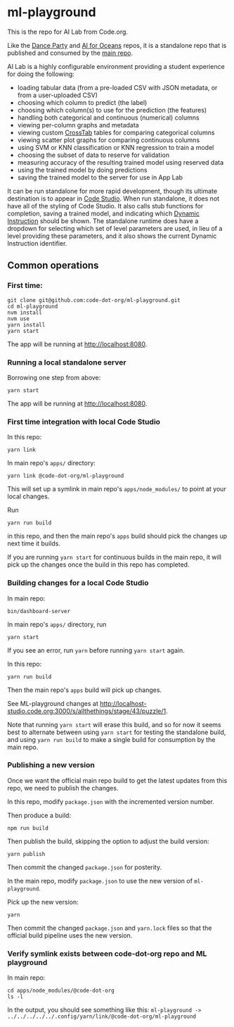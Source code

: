 # ml-playground

This is the repo for AI Lab from Code.org.

Like the [Dance Party](https://github.com/code-dot-org/dance-party) and [AI for Oceans](https://github.com/code-dot-org/ml-activities) repos, it is a standalone repo that is published and consumed by the [main repo](https://github.com/code-dot-org/code-dot-org).

AI Lab is a highly configurable environment providing a student experience for doing the following:

- loading tabular data (from a pre-loaded CSV with JSON metadata, or from a user-uploaded CSV)
- choosing which column to predict (the label)
- choosing which column(s) to use for the prediction (the features)
- handling both categorical and continuous (numerical) columns
- viewing per-column graphs and metadata
- viewing custom [CrossTab](https://github.com/code-dot-org/ml-playground/pull/62) tables for comparing categorical columns
- viewing scatter plot graphs for comparing continuous columns
- using SVM or KNN classification or KNN regression to train a model
- choosing the subset of data to reserve for validation
- measuring accuracy of the resulting trained model using reserved data
- using the trained model by doing predictions
- saving the trained model to the server for use in App Lab

It can be run standalone for more rapid development, though its ultimate destination is to appear in [Code Studio](https://studio.code.org/).  When run standalone, it does not have all of the styling of Code Studio.  It also calls stub functions for completion, saving a trained model, and indicating which [Dynamic](https://github.com/code-dot-org/code-dot-org/pull/39384) [Instruction](https://github.com/code-dot-org/ml-playground/pull/97) should be shown.  The standalone runtime does have a dropdown for selecting which set of level parameters are used, in lieu of a level providing these parameters, and it also shows the current Dynamic Instruction identifier.

## Common operations

### First time:

```
git clone git@github.com:code-dot-org/ml-playground.git
cd ml-playground
nvm install
nvm use
yarn install
yarn start
```

The app will be running at [http://localhost:8080](http://localhost:8080).

### Running a local standalone server

Borrowing one step from above:

```
yarn start
```

The app will be running at [http://localhost:8080](http://localhost:8080).

### First time integration with local Code Studio

In this repo:

```
yarn link
```

In main repo's `apps/` directory:

```
yarn link @code-dot-org/ml-playground
```

This will set up a symlink in main repo's `apps/node_modules/` to point at your local changes. 

Run 

```
yarn run build
```

in this repo, and then the main repo's `apps` build should pick the changes up next time it builds.

If you are running `yarn start` for continuous builds in the main repo, it will pick up the changes once the build in this repo has completed.


### Building changes for a local Code Studio
In main repo:

``` 
bin/dashboard-server 
``` 

In main repo's `apps/` directory, run 
``` 
yarn start 
```

If you see an error, run `yarn` before running `yarn start` again.

In this repo:
```
yarn run build
```

Then the main repo's `apps` build will pick up changes. 

See ML-playground changes at http://localhost-studio.code.org:3000/s/allthethings/stage/43/puzzle/1.

Note that running `yarn start` will erase this build, and so for now it seems best to alternate between using `yarn start` for testing the standalone build, and using `yarn run build` to make a single build for consumption by the main repo.

### Publishing a new version

Once we want the official main repo build to get the latest updates from this repo, we need to publish the changes.

In this repo, modify `package.json` with the incremented version number.

Then produce a build:

```
npm run build
```

Then publish the build, skipping the option to adjust the build version:

```
yarn publish
```

Then commit the changed `package.json` for posterity.

In the main repo, modify `package.json` to use the new version of `ml-playground`.

Pick up the new version:

```
yarn
```

Then commit the changed `package.json` and `yarn.lock` files so that the official build pipeline uses the new version.

### Verify symlink exists between code-dot-org repo and ML playground
In main repo: 
 ``` 
 cd apps/node_modules/@code-dot-org 
 ls -l 
 ```
In the output, you should see something like this: ``` ml-playground -> ../../../../../.config/yarn/link/@code-dot-org/ml-playground ```

